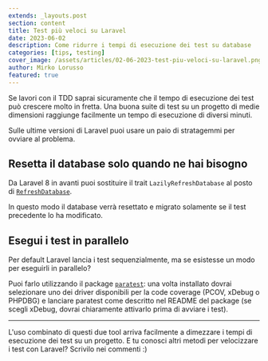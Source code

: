 ```yaml
---
extends: _layouts.post
section: content
title: Test più veloci su Laravel
date: 2023-06-02
description: Come ridurre i tempi di esecuzione dei test su database
categories: [tips, testing]
cover_image: /assets/articles/02-06-2023-test-piu-veloci-su-laravel.png
author: Mirko Lorusso
featured: true
---
```


Se lavori con il TDD saprai sicuramente che il tempo di esecuzione dei test può crescere molto in fretta. Una buona suite di test su un progetto di medie dimensioni raggiunge facilmente un tempo di esecuzione di diversi minuti.

Sulle ultime versioni di Laravel puoi usare un paio di stratagemmi per ovviare al problema.

## Resetta il database solo quando ne hai bisogno

Da Laravel 8 in avanti puoi sostituire il trait `LazilyRefreshDatabase` al posto di [`RefreshDatabase`](https://laravel.com/docs/master/database-testing#resetting-the-database-after-each-test).

In questo modo il database verrà resettato e migrato solamente se il test precedente lo ha modificato.

## Esegui i test in parallelo

Per default Laravel lancia i test sequenzialmente, ma se esistesse un modo per eseguirli in parallelo?

Puoi farlo utilizzando il package [`paratest`](https://github.com/paratestphp/paratest): una volta installato dovrai selezionare uno dei driver disponibili per la code coverage (PCOV, xDebug o PHPDBG) e lanciare paratest come descritto nel README del package (se scegli xDebug, dovrai chiaramente attivarlo prima di avviare i test).

***

L'uso combinato di questi due tool arriva facilmente a dimezzare i tempi di esecuzione dei test su un progetto.
E tu conosci altri metodi per velocizzare i test con Laravel? Scrivilo nei commenti :)
